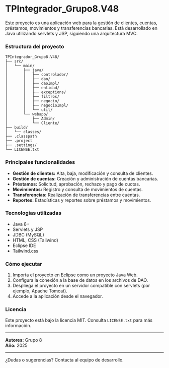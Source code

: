 # TPIntegrador_Grupo8.V48

Este proyecto es una aplicación web para la gestión de clientes, cuentas, préstamos, movimientos y transferencias bancarias. Está desarrollado en Java utilizando servlets y JSP, siguiendo una arquitectura MVC.

### Estructura del proyecto

```
TPIntegrador_Grupo8.V48/
├── src/
│   └── main/
│       ├── java/
│       │   ├── controlador/
│       │   ├── dao/
│       │   ├── daoImpl/
│       │   ├── entidad/
│       │   ├── exceptions/
│       │   ├── filtros/
│       │   ├── negocio/
│       │   ├── negocioImpl/
│       │   └── util/
│       └── webapp/
│           ├── Admin/
│           └── Cliente/
├── build/
│   └── classes/
├── .classpath
├── .project
├── .settings/
└── LICENSE.txt
```

### Principales funcionalidades

- **Gestión de clientes:** Alta, baja, modificación y consulta de clientes.
- **Gestión de cuentas:** Creación y administración de cuentas bancarias.
- **Préstamos:** Solicitud, aprobación, rechazo y pago de cuotas.
- **Movimientos:** Registro y consulta de movimientos de cuentas.
- **Transferencias:** Realización de transferencias entre cuentas.
- **Reportes:** Estadísticas y reportes sobre préstamos y movimientos.

### Tecnologías utilizadas

- Java 8+
- Servlets y JSP
- JDBC (MySQL)
- HTML, CSS (Tailwind)
- Eclipse IDE
- Tailwind.css

### Cómo ejecutar

1. Importa el proyecto en Eclipse como un proyecto Java Web.
2. Configura la conexión a la base de datos en los archivos de DAO.
3. Despliega el proyecto en un servidor compatible con servlets (por ejemplo, Apache Tomcat).
4. Accede a la aplicación desde el navegador.

### Licencia

Este proyecto está bajo la licencia MIT. Consulta `LICENSE.txt` para más información.

---

**Autores:** Grupo 8  
**Año:** 2025

---

¿Dudas o sugerencias? Contacta al equipo de desarrollo.
